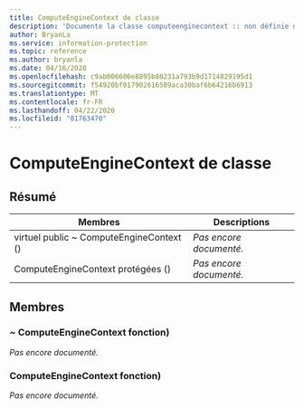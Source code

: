```yaml
---
title: ComputeEngineContext de classe
description: 'Documente la classe computeenginecontext :: non définie du kit de développement logiciel (SDK) Microsoft Information Protection (MIP).'
author: BryanLa
ms.service: information-protection
ms.topic: reference
ms.author: bryanla
ms.date: 04/16/2020
ms.openlocfilehash: c9ab006606e8895b80231a793b9d1714829195d1
ms.sourcegitcommit: f54920bf017902616589aca30baf6b64216b6913
ms.translationtype: MT
ms.contentlocale: fr-FR
ms.lasthandoff: 04/22/2020
ms.locfileid: "81763470"
---
```

# <a name="class-computeenginecontext"></a>ComputeEngineContext de classe 
  
## <a name="summary"></a>Résumé
 Membres                        | Descriptions                                
--------------------------------|---------------------------------------------
virtuel public ~ ComputeEngineContext ()  | _Pas encore documenté._
ComputeEngineContext protégées ()  | _Pas encore documenté._
  
## <a name="members"></a>Membres
  
### <a name="computeenginecontext-function"></a>~ ComputeEngineContext fonction)
_Pas encore documenté._

  
### <a name="computeenginecontext-function"></a>ComputeEngineContext fonction)
_Pas encore documenté._
